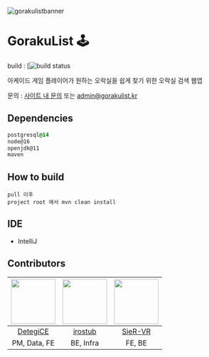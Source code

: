 ![gorakulistbanner](https://user-images.githubusercontent.com/26007107/151335145-46343534-364a-432b-a2d4-a860c9e52620.png)

# GorakuList :joystick:

build : [![build status](https://github.com/rainbow-flavor/Gorakulist/actions/workflows/maven.yml/badge.svg)

아케이드 게임 플레이어가 원하는 오락실을 쉽게 찾기 위한 오락실 검색 웹앱

문의 : [사이트 내 문의](https://www.gorakulist.kr/cs) 또는 [admin@gorakulist.kr](mailto:admin@gorakulist.kr)

## Dependencies
```css  
postgresql@14  
node@16
openjdk@11
maven
```  
## How to build
```  
pull 이후 
project root 에서 mvn clean install
```  

## IDE
- IntelliJ

## Contributors

| <img src="https://avatars.githubusercontent.com/u/26007107?v=4" width="100" height="100" /> | <img src="https://avatars.githubusercontent.com/u/61470181?v=4" width="100" height="100" /> | <img src="https://avatars.githubusercontent.com/u/51986318?v=4" width="100" height="100" /> |
|:-------------------------------------------------------------------------------------------:|:-------------------------------------------------------------------------------------------:|:-------------------------------------------------------------------------------------------:|
|                           [DetegiCE](https://github.com/DetegiCE)                           |                            [irostub](https://github.com/irostub)                            |                            [SieR-VR](https://github.com/SieR-VR)                            |
|                                        PM, Data, FE                                         |                                          BE, Infra                                          |                                           FE, BE                                            |

